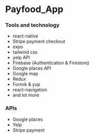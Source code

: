 # Payfood_App

### Tools and technology
- react-native
- Stripe payment checkout
- expo
- tailwind css
- yelp API
- Firebase (Authentication & Firestore)
- Google places API
- Google map
- Redux
- Formik & yup
- react-navigation
- and lot more


### APIs

- Google places
- Yelp
- Stripe payment
